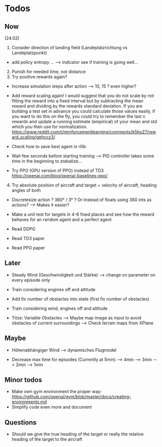 
# Todos
## Now

(24.02)

1) Consider direction of landing field (Landeplatzrichtung vs Landeplatzpunkt)
- add policy entropy ... --> indicator see if training is going well...
2) Punish for needed time, not distance
3) Try positive rewards again?
- Increase simulation steps after action --> 10, 15 ? even higher?

- Add reward scaling again!
I would suggest that you do not scale by not fitting the reward into a fixed interval 
but by subtracting the mean reward and dividing by the rewards standard deviation. 
If you are building a test set in advance you could calculate those values easily, if you want to do this on the fly, 
you could try to remember the last n rewards and update a running estimate (empirical) of your mean and std which you then use for normalization.
https://www.reddit.com/r/reinforcementlearning/comments/k5bs27/reward_scaling/gehccz3/

- Check how to save best agent in rllib

- Wait few seconds before starting training --> PID controller takes some time in the beginning to stabalize...

- Try PPO (GPU version of PPO) instead of TD3 https://openai.com/blog/openai-baselines-ppo/ 

4) Try absolute position of aircraft and target + velocity of aircraft, heading angles of both

- Discretesize action ? 360° / 3° ? Or Instead of floats using 360 ints as actions? --> Makes it easier?

- Make a unit test for targets in 4-6 fixed places and see how the reward behaves for an random agent and a perfect agent 
- Read DDPG
- Read TD3 paper
- Read PPO paper



## Later
- Steady Wind (Geschwindigkeit und Stärke) --> change on parameter on every episode only

- Train considering engines off and altitude
- Add fix number of obstacles into state (first fix number of obstacles) 
- Train considering wind, engines off and altitude

- Titze: Variable Obstacles 
--> Maybe map image as input to avoid obstacles of current surroundings 
--> Check terrain maps from XPlane


## Maybe
- Höhenabhängiger Wind --> dynamisches Flugmodel

- Decrease max time for episodes (Currently at 5min)
--> 4min
--> 3min
--> 2min
--> 1min

## Minor todos
- Make own gym environment the proper way: https://github.com/openai/gym/blob/master/docs/creating-environments.md
- Simplify code even more and document

## Questions
- Should we give the true heading of the target or really the relative heading of the target to the aircraft